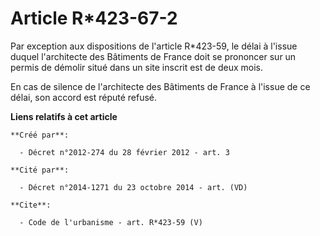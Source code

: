 # Article R*423-67-2

Par exception aux dispositions de l'article R*423-59, le délai à l'issue duquel l'architecte des Bâtiments de France doit se
prononcer sur un permis de démolir situé dans un site inscrit est de deux mois. 

En cas de silence de l'architecte des Bâtiments de France à l'issue de ce délai, son accord est réputé refusé.

**Liens relatifs à cet article**

	**Créé par**:

	  - Décret n°2012-274 du 28 février 2012 - art. 3

	**Cité par**:

	  - Décret n°2014-1271 du 23 octobre 2014 - art. (VD)

	**Cite**:

	  - Code de l'urbanisme - art. R*423-59 (V)

